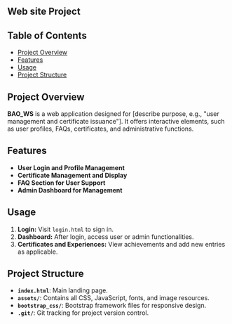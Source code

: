
## Web site Project

## Table of Contents
- [Project Overview](#project-overview)
- [Features](#features)
- [Usage](#usage)
- [Project Structure](#project-structure)

## Project Overview
**BAO_WS** is a web application designed for [describe purpose, e.g., "user management and certificate issuance"]. It offers interactive elements, such as user profiles, FAQs, certificates, and administrative functions.

## Features
- **User Login and Profile Management**
- **Certificate Management and Display**
- **FAQ Section for User Support**
- **Admin Dashboard for Management**

## Usage
1. **Login:** Visit `login.html` to sign in.
2. **Dashboard:** After login, access user or admin functionalities.
3. **Certificates and Experiences:** View achievements and add new entries as applicable.

## Project Structure
- **`index.html`**: Main landing page.
- **`assets/`**: Contains all CSS, JavaScript, fonts, and image resources.
- **`bootstrap_css/`**: Bootstrap framework files for responsive design.
- **`.git/`**: Git tracking for project version control.


    